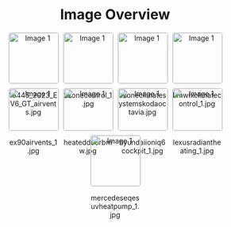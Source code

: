 <h1 style ="text-align: center;"> Image Overview </h1>
<div style="display: flex; flex-wrap: wrap; gap: 10px; justify-content: center;">
<div style="flex: 1 1 calc(33.333% - 20px); max-width: 100px; text-align: center;">
<img src="https://media.evkx.net/multimedia/technology/hvac/19445_2023_EV6_GT_airvents_xst.jpg" alt="Image 1" style="width: 100%; border: 1px solid #ddd; border-radius: 5px;">
<p>19445_2023_EV6_GT_airvents.jpg</p>
</div>
<div style="flex: 1 1 calc(33.333% - 20px); max-width: 100px; text-align: center;">
<img src="https://media.evkx.net/multimedia/technology/hvac/2zonecontrol_1_xst.jpg" alt="Image 1" style="width: 100%; border: 1px solid #ddd; border-radius: 5px;">
<p>2zonecontrol_1.jpg</p>
</div>
<div style="flex: 1 1 calc(33.333% - 20px); max-width: 100px; text-align: center;">
<img src="https://media.evkx.net/multimedia/technology/hvac/3zoneclimatesystemskodaoctavia_xst.jpg" alt="Image 1" style="width: 100%; border: 1px solid #ddd; border-radius: 5px;">
<p>3zoneclimatesystemskodaoctavia.jpg</p>
</div>
<div style="flex: 1 1 calc(33.333% - 20px); max-width: 100px; text-align: center;">
<img src="https://media.evkx.net/multimedia/technology/hvac/bmwixclimatecontrol_1_xst.jpg" alt="Image 1" style="width: 100%; border: 1px solid #ddd; border-radius: 5px;">
<p>bmwixclimatecontrol_1.jpg</p>
</div>
<div style="flex: 1 1 calc(33.333% - 20px); max-width: 100px; text-align: center;">
<img src="https://media.evkx.net/multimedia/technology/hvac/ex90airvents_1_xst.jpg" alt="Image 1" style="width: 100%; border: 1px solid #ddd; border-radius: 5px;">
<p>ex90airvents_1.jpg</p>
</div>
<div style="flex: 1 1 calc(33.333% - 20px); max-width: 100px; text-align: center;">
<img src="https://media.evkx.net/multimedia/technology/hvac/heateddoorbmw_xst.jpg" alt="Image 1" style="width: 100%; border: 1px solid #ddd; border-radius: 5px;">
<p>heateddoorbmw.jpg</p>
</div>
<div style="flex: 1 1 calc(33.333% - 20px); max-width: 100px; text-align: center;">
<img src="https://media.evkx.net/multimedia/technology/hvac/hyundaiioniq6cockpit_1_xst.jpg" alt="Image 1" style="width: 100%; border: 1px solid #ddd; border-radius: 5px;">
<p>hyundaiioniq6cockpit_1.jpg</p>
</div>
<div style="flex: 1 1 calc(33.333% - 20px); max-width: 100px; text-align: center;">
<img src="https://media.evkx.net/multimedia/technology/hvac/lexusradiantheating_1_xst.jpg" alt="Image 1" style="width: 100%; border: 1px solid #ddd; border-radius: 5px;">
<p>lexusradiantheating_1.jpg</p>
</div>
<div style="flex: 1 1 calc(33.333% - 20px); max-width: 100px; text-align: center;">
<img src="https://media.evkx.net/multimedia/technology/hvac/mercedeseqesuvheatpump_1_xst.jpg" alt="Image 1" style="width: 100%; border: 1px solid #ddd; border-radius: 5px;">
<p>mercedeseqesuvheatpump_1.jpg</p>
</div>
</div>
